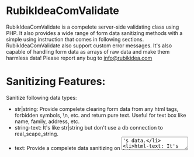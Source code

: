 # RubikIdeaComValidate
RubikIdeaComValidate is a compelete server-side validating class using PHP. It also provides a wide range of form data sanitizing methods with a simple using instruction that comes in following sections. RubikIdeaComValidate also support custom error messages. It's also capable of handling form data as arrays of raw data and make them harmless data! Please report any bug to info@rubikidea.com 

# Sanitizing Features:
Sanitize following data types:
- str|string: Provide compelete clearing form data from any html tags, forbidden symbols, \n, etc. and return pure text. Useful for text box like name, family, address, etc.
- string-text: It's like str|string but don't use a db connection to real_scape_string.
- text: Provide a compelete data sanitizing on <textarea>'s data.
- html-text: It's like "text" but accept html tags as entry.
- html: It accepts any html tags as entry and makes them safe to insert into db. It's useful for receving data from WYSIWYG Editors like tinyMCE and etc.
- script: If you want to display some html special chars on the screen, like a anchor tag <a> or other html tags and prevent their nature as a html tags, you have to use this option.
- int|integer: Return an integere value.
- real|float|double: return a double value.

Please note that you can pass a DB connection object to constructor and your data sanitizing on str|string option will use real_scape_string method.
```php
use RubikIdeaCom\Validate as Validate;
$ricValidateObject = new Validate($dbConnection);
```
            
# Validation Features:
- maxLength: Puts a maximum length to text entries.
- minLength: Puts a minimum length to text entries.
- uniqueValues: Checks if given field has unique values or not.
- username: Validate username ID of users. It's default valid user formats contains charasters, underline and numbers.
- equalTo: Takes a field name and checks if current filed name and this given field name are same values.
- email: Checks if entry is a valid email address.
- usaDate: Checks if entry is a valid USA data: mm/dd/yyyy
- englishDate: Checks if entry is a valid English date: dd/mm/yyyy
- standardDate: Checks if entry is a valid Standard date: yyyy/mm/dd
- standardTime: Checks if entry is a valid Standard time: Hours:Minutes:Seconds
- url: Validates entry to makes sure it's a valid URL address.
- required: This option forces an entry for the assigned field.
- fileTypes: This option uses for file uploading and it's value must be the valid file types, seprating by | symbol, for example: "jpg|png|bmp"
- maxImageWidth: Takes an integer value and checks if image width exceeds that or not.
- maxImageHeight: Takes an integer value and checks if image height exceeds that or not.
- maxFileSize: Takes an integer value and checks if given file size exceeds that or not.

# Customizing messages
Although RubikIdeaComValidate has default messages it supports custom messages as well. for example ({0} will replace by numeric value of that option):
```php
$messages = array(
            'name' => array(
                'required' => 'Name is required.',
                'maxLength' => 'Name max length must be less than {0} chars.'
            ),
            'family' => array(
                'maxLength' => 'family max length must be less than {0} chars.',
            ),
            'email' => array(
                'email' => 'please enter a valid email.'
            ),
            'username' => array(
                'minLength' => 'user name min length is {0}.',
                'username' => 'Please enter a valid user name.'
            ),
            'password' => array(), // Uses default messages
            'confirm' => array(
                'equalTo'=>'confirm password must be equal to password.'
            )
        );

use RubikIdeaCom\Validate as Validate;
$ricValidateObject = new Validate();
$data = $ricValidateObject->init($rawData, $rules, $messages);
if(end($data) !== 'Error') {
  // Success
} else {
  // Failure
}
```

# How to use
```php
<?php
        require_once './Validate.php';
        use RubikIdeaCom\Validate as Validate;

        $ricValidateObject = new Validate();
        
        $rules = array(
            'title' => array(
                'title' => 'Title',
                'makeItSafe'=>'string',
                'maxLength'=>70,
                'minLength'=>20,
                'required'=>true
            ),
            'cats' => array(
                'title' => 'Categories',
                'makeItSafe'=>'int',
                'required'=>false,
                'isArray'=>true
            ),
            'image' => array(
                'title' => 'Image',
                'required'=>false,
                'fileTypes' => 'jpg | png | gif',
                'isArray'=>true
            ),
            'text' => array(
                'title' => 'Text',
                'makeItSafe'=>'html-text',
                'required'=>true
            ),
            'author' => array(
                'title'=>'نویسنده مطلب نمایش',
                'makeItSafe'=>'string',
                'required'=>false
            ),
            'standardDate' => array(
                'title'=>'Date',
                'makeItSafe'=>'none',
                'required'=>true,
                'standardDate'=>true
            ),
            'standardTime' => array(
                'title'=>'Time',
                'makeItSafe'=>'none',
                'required'=>true,
                'standardTime'=>true
            )
        );
        
        /*
            $rawData in real world must be replace by $_POST or $_GET arrays, like this:
            $rawData = $_POST;
        */
        $rawData = array(
            'title' => 'Simple content title goes here',
            'cats' => array(
                'IT', 'Gaming', 'Big Data'
            ),
            'image' => array(),
            'text' => '<h1>Header goes here</h1> <p>Simple paragraph goes here.</p>',
            'author' => 'Ali Seyedabadi',
            'standardDate' => '1988/09/18',
            'standardTime' => '18:20:33'
        );

        $data = $ricValidateObject->init($rawData, $rules);
        if(end($data) !== 'Error') {
            // Success
        } else {
            // Failure
        }
    ?>
```
